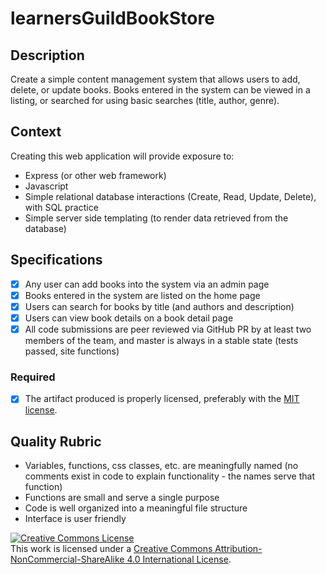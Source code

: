 # learnersGuildBookStore
## Description

Create a simple content management system that allows users to add, delete, or update books.  Books entered in the system can be viewed in a listing, or searched for using basic searches (title, author, genre).

## Context

Creating this web application will provide exposure to:
* Express (or other web framework)
* Javascript
* Simple relational database interactions (Create, Read, Update, Delete), with SQL practice
* Simple server side templating (to render data retrieved from the database)

## Specifications

- [X] Any user can add books into the system via an admin page
- [X] Books entered in the system are listed on the home page
- [X] Users can search for books by title (and authors and description)
- [X] Users can view book details on a book detail page
- [X] All code submissions are peer reviewed via GitHub PR by at least two members of the team, and master is always in a stable state (tests passed, site functions)

### Required

- [X] The artifact produced is properly licensed, preferably with the [MIT license][mit-license].

## Quality Rubric

- Variables, functions, css classes, etc. are meaningfully named (no comments exist in code to explain functionality - the names serve that function)
- Functions are small and serve a single purpose
- Code is well organized into a meaningful file structure
- Interface is user friendly


<!-- LICENSE -->

<a rel="license" href="http://creativecommons.org/licenses/by-nc-sa/4.0/"><img alt="Creative Commons License" style="border-width:0" src="https://i.creativecommons.org/l/by-nc-sa/4.0/80x15.png" /></a>
<br />This work is licensed under a <a rel="license" href="http://creativecommons.org/licenses/by-nc-sa/4.0/">Creative Commons Attribution-NonCommercial-ShareAlike 4.0 International License</a>.

[mit-license]: https://opensource.org/licenses/MIT

